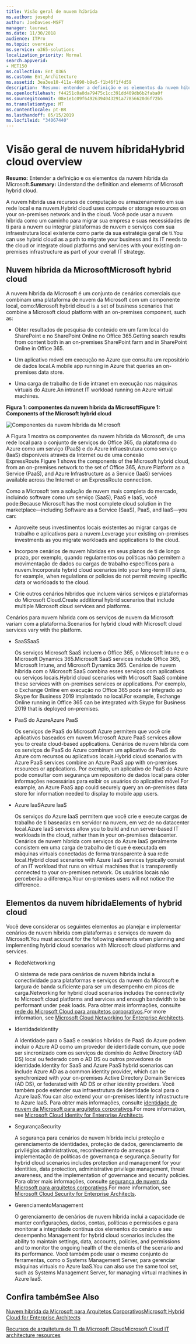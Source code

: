 ```yaml
---
title: Visão geral de nuvem híbrida
ms.author: josephd
author: JoeDavies-MSFT
manager: laurawi
ms.date: 11/30/2018
audience: ITPro
ms.topic: overview
ms.service: o365-solutions
localization_priority: Normal
search.appverid:
- MET150
ms.collection: Ent_O365
ms.custom: Ent_Architecture
ms.assetid: 3ea3ee10-411e-4690-b9e5-f1b46f1f4d59
description: 'Resumo: entender a definição e os elementos da nuvem híbrida da Microsoft.'
ms.openlocfilehash: f44251c0a0da79475c1cc391dd409db6b2faba0f
ms.sourcegitcommit: 08e1e1c09f64926394043291a77856620d6f72b5
ms.translationtype: MT
ms.contentlocale: pt-BR
ms.lasthandoff: 05/15/2019
ms.locfileid: "34067440"
---
```

# <a name="hybrid-cloud-overview"></a><span data-ttu-id="ee977-103">Visão geral de nuvem híbrida</span><span class="sxs-lookup"><span data-stu-id="ee977-103">Hybrid cloud overview</span></span>

 <span data-ttu-id="ee977-104">**Resumo:** Entender a definição e os elementos da nuvem híbrida da Microsoft.</span><span class="sxs-lookup"><span data-stu-id="ee977-104">**Summary:** Understand the definition and elements of Microsoft hybrid cloud.</span></span>
  
<span data-ttu-id="ee977-105">A nuvem híbrida usa recursos de computação ou armazenamento em sua rede local e na nuvem.</span><span class="sxs-lookup"><span data-stu-id="ee977-105">Hybrid cloud uses compute or storage resources on your on-premises network and in the cloud.</span></span> <span data-ttu-id="ee977-106">Você pode usar a nuvem híbrida como um caminho para migrar sua empresa e suas necessidades de ti para a nuvem ou integrar plataformas de nuvem e serviços com sua infraestrutura local existente como parte da sua estratégia geral de ti.</span><span class="sxs-lookup"><span data-stu-id="ee977-106">You can use hybrid cloud as a path to migrate your business and its IT needs to the cloud or integrate cloud platforms and services with your existing on-premises infrastructure as part of your overall IT strategy.</span></span>
  
## <a name="microsoft-hybrid-cloud"></a><span data-ttu-id="ee977-107">Nuvem híbrida da Microsoft</span><span class="sxs-lookup"><span data-stu-id="ee977-107">Microsoft hybrid cloud</span></span>

<span data-ttu-id="ee977-108">A nuvem híbrida da Microsoft é um conjunto de cenários comerciais que combinam uma plataforma de nuvem da Microsoft com um componente local, como:</span><span class="sxs-lookup"><span data-stu-id="ee977-108">Microsoft hybrid cloud is a set of business scenarios that combine a Microsoft cloud platform with an on-premises component, such as:</span></span> 
  
- <span data-ttu-id="ee977-109">Obter resultados de pesquisa do conteúdo em um farm local do SharePoint e no SharePoint Online no Office 365.</span><span class="sxs-lookup"><span data-stu-id="ee977-109">Getting search results from content both in an on-premises SharePoint farm and in SharePoint Online in Office 365.</span></span>
    
- <span data-ttu-id="ee977-110">Um aplicativo móvel em execução no Azure que consulta um repositório de dados local.</span><span class="sxs-lookup"><span data-stu-id="ee977-110">A mobile app running in Azure that queries an on-premises data store.</span></span>
    
- <span data-ttu-id="ee977-111">Uma carga de trabalho de ti de intranet em execução nas máquinas virtuais do Azure.</span><span class="sxs-lookup"><span data-stu-id="ee977-111">An intranet IT workload running on Azure virtual machines.</span></span>
    
<span data-ttu-id="ee977-112">**Figura 1: componentes da nuvem híbrida da Microsoft**</span><span class="sxs-lookup"><span data-stu-id="ee977-112">**Figure 1: Components of the Microsoft hybrid cloud**</span></span>

![Componentes da nuvem híbrida da Microsoft](media/Hybrid-Poster/MS-Hybrid-Cloud.png)
  
<span data-ttu-id="ee977-114">A Figura 1 mostra os componentes da nuvem híbrida da Microsoft, de uma rede local para o conjunto de serviços do Office 365, da plataforma do Azure como um serviço (PaaS) e do Azure infraestrutura como serviço (IaaS) disponíveis através da Internet ou de uma conexão ExpressRoute.</span><span class="sxs-lookup"><span data-stu-id="ee977-114">Figure 1 shows the components of the Microsoft hybrid cloud, from an on-premises network to the set of Office 365, Azure Platform as a Service (PaaS), and Azure Infrastructure as a Service (IaaS) services available across the Internet or an ExpressRoute connection.</span></span>
  
<span data-ttu-id="ee977-115">Como a Microsoft tem a solução de nuvem mais completa do mercado, incluindo software como um serviço (SaaS), PaaS e IaaS, você pode:</span><span class="sxs-lookup"><span data-stu-id="ee977-115">Because Microsoft has the most complete cloud solution in the marketplace—including Software as a Service (SaaS), PaaS, and IaaS—you can:</span></span>
  
- <span data-ttu-id="ee977-116">Aproveite seus investimentos locais existentes ao migrar cargas de trabalho e aplicativos para a nuvem.</span><span class="sxs-lookup"><span data-stu-id="ee977-116">Leverage your existing on-premises investments as you migrate workloads and applications to the cloud.</span></span>
    
- <span data-ttu-id="ee977-117">Incorpore cenários de nuvem híbridas em seus planos de ti de longo prazo, por exemplo, quando regulamentos ou políticas não permitem a movimentação de dados ou cargas de trabalho específicos para a nuvem.</span><span class="sxs-lookup"><span data-stu-id="ee977-117">Incorporate hybrid cloud scenarios into your long-term IT plans, for example, when regulations or policies do not permit moving specific data or workloads to the cloud.</span></span>
    
- <span data-ttu-id="ee977-118">Crie outros cenários híbridos que incluem vários serviços e plataformas do Microsoft Cloud.</span><span class="sxs-lookup"><span data-stu-id="ee977-118">Create additional hybrid scenarios that include multiple Microsoft cloud services and platforms.</span></span>
    
<span data-ttu-id="ee977-119">Cenários para nuvem híbrida com os serviços de nuvem da Microsoft variam com a plataforma.</span><span class="sxs-lookup"><span data-stu-id="ee977-119">Scenarios for hybrid cloud with Microsoft cloud services vary with the platform.</span></span>
  
- <span data-ttu-id="ee977-120">SaaS</span><span class="sxs-lookup"><span data-stu-id="ee977-120">SaaS</span></span>
    
    <span data-ttu-id="ee977-121">Os serviços Microsoft SaaS incluem o Office 365, o Microsoft Intune e o Microsoft Dynamics 365.</span><span class="sxs-lookup"><span data-stu-id="ee977-121">Microsoft SaaS services include Office 365, Microsoft Intune, and Microsoft Dynamics 365.</span></span> <span data-ttu-id="ee977-122">Cenários de nuvem híbrida com o Microsoft SaaS combina esses serviços com aplicativos ou serviços locais.</span><span class="sxs-lookup"><span data-stu-id="ee977-122">Hybrid cloud scenarios with Microsoft SaaS combine these services with on-premises services or applications.</span></span> <span data-ttu-id="ee977-123">Por exemplo, o Exchange Online em execução no Office 365 pode ser integrado ao Skype for Business 2019 implantado no local.</span><span class="sxs-lookup"><span data-stu-id="ee977-123">For example, Exchange Online running in Office 365 can be integrated with Skype for Business 2019 that is deployed on-premises.</span></span>
    
- <span data-ttu-id="ee977-124">PaaS do Azure</span><span class="sxs-lookup"><span data-stu-id="ee977-124">Azure PaaS</span></span>
    
    <span data-ttu-id="ee977-125">Os serviços de PaaS do Microsoft Azure permitem que você crie aplicativos baseados em nuvem.</span><span class="sxs-lookup"><span data-stu-id="ee977-125">Microsoft Azure PaaS services allow you to create cloud-based applications.</span></span> <span data-ttu-id="ee977-126">Cenários de nuvem híbrida com os serviços de PaaS do Azure combinam um aplicativo de PaaS do Azure com recursos ou aplicativos locais.</span><span class="sxs-lookup"><span data-stu-id="ee977-126">Hybrid cloud scenarios with Azure PaaS services combine an Azure PaaS app with on-premises resources or applications.</span></span> <span data-ttu-id="ee977-127">Por exemplo, um aplicativo de PaaS do Azure pode consultar com segurança um repositório de dados local para obter informações necessárias para exibir os usuários do aplicativo móvel.</span><span class="sxs-lookup"><span data-stu-id="ee977-127">For example, an Azure PaaS app could securely query an on-premises data store for information needed to display to mobile app users.</span></span>
    
- <span data-ttu-id="ee977-128">Azure IaaS</span><span class="sxs-lookup"><span data-stu-id="ee977-128">Azure IaaS</span></span>
    
    <span data-ttu-id="ee977-129">Os serviços do Azure IaaS permitem que você crie e execute cargas de trabalho de ti baseadas em servidor na nuvem, em vez de no datacenter local.</span><span class="sxs-lookup"><span data-stu-id="ee977-129">Azure IaaS services allow you to build and run server-based IT workloads in the cloud, rather than in your on-premises datacenter.</span></span> <span data-ttu-id="ee977-130">Cenários de nuvem híbrida com serviços do Azure IaaS geralmente consistem em uma carga de trabalho de ti que é executada em máquinas virtuais conectadas de forma transparente à sua rede local.</span><span class="sxs-lookup"><span data-stu-id="ee977-130">Hybrid cloud scenarios with Azure IaaS services typically consist of an IT workload that runs on virtual machines that is transparently connected to your on-premises network.</span></span> <span data-ttu-id="ee977-131">Os usuários locais não perceberão a diferença.</span><span class="sxs-lookup"><span data-stu-id="ee977-131">Your on-premises users will not notice the difference.</span></span>
    
## <a name="elements-of-hybrid-cloud"></a><span data-ttu-id="ee977-132">Elementos da nuvem híbrida</span><span class="sxs-lookup"><span data-stu-id="ee977-132">Elements of hybrid cloud</span></span>

<span data-ttu-id="ee977-133">Você deve considerar os seguintes elementos ao planejar e implementar cenários de nuvem híbrida com plataformas e serviços de nuvem da Microsoft.</span><span class="sxs-lookup"><span data-stu-id="ee977-133">You must account for the following elements when planning and implementing hybrid cloud scenarios with Microsoft cloud platforms and services.</span></span>
  
- <span data-ttu-id="ee977-134">Rede</span><span class="sxs-lookup"><span data-stu-id="ee977-134">Networking</span></span>
    
    <span data-ttu-id="ee977-135">O sistema de rede para cenários de nuvem híbrida inclui a conectividade para plataformas e serviços da nuvem da Microsoft e largura de banda suficiente para ser um desempenho em picos de carga.</span><span class="sxs-lookup"><span data-stu-id="ee977-135">Networking for hybrid cloud scenarios includes the connectivity to Microsoft cloud platforms and services and enough bandwidth to be performant under peak loads.</span></span> <span data-ttu-id="ee977-136">Para obter mais informações, consulte [rede do Microsoft Cloud para arquitetos corporativos](microsoft-cloud-networking-for-enterprise-architects.md).</span><span class="sxs-lookup"><span data-stu-id="ee977-136">For more information, see [Microsoft Cloud Networking for Enterprise Architects](microsoft-cloud-networking-for-enterprise-architects.md).</span></span>
    
- <span data-ttu-id="ee977-137">Identidade</span><span class="sxs-lookup"><span data-stu-id="ee977-137">Identity</span></span>
    
    <span data-ttu-id="ee977-138">A identidade para o SaaS e cenários híbridos de PaaS do Azure podem incluir o Azure AD como um provedor de identidade comum, que pode ser sincronizado com os serviços de domínio do Active Directory (AD DS) local ou federado com o AD DS ou outros provedores de identidade.</span><span class="sxs-lookup"><span data-stu-id="ee977-138">Identity for SaaS and Azure PaaS hybrid scenarios can include Azure AD as a common identity provider, which can be synchronized with your on-premises Active Directory Domain Services (AD DS), or federated with AD DS or other identity providers.</span></span> <span data-ttu-id="ee977-139">Você também pode estender sua infraestrutura de identidade local para o Azure IaaS.</span><span class="sxs-lookup"><span data-stu-id="ee977-139">You can also extend your on-premises Identity infrastructure to Azure IaaS.</span></span> <span data-ttu-id="ee977-140">Para obter mais informações, consulte [identidade de nuvem da Microsoft para arquitetos corporativos](microsoft-cloud-it-architecture-resources.md#identity).</span><span class="sxs-lookup"><span data-stu-id="ee977-140">For more information, see [Microsoft Cloud Identity for Enterprise Architects](microsoft-cloud-it-architecture-resources.md#identity).</span></span>
    
- <span data-ttu-id="ee977-141">Segurança</span><span class="sxs-lookup"><span data-stu-id="ee977-141">Security</span></span>
    
    <span data-ttu-id="ee977-142">A segurança para cenários de nuvem híbrida inclui proteção e gerenciamento de identidades, proteção de dados, gerenciamento de privilégios administrativos, reconhecimento de ameaças e implementação de políticas de governança e segurança.</span><span class="sxs-lookup"><span data-stu-id="ee977-142">Security for hybrid cloud scenarios includes protection and management for your identities, data protection, administrative privilege management, threat awareness, and the implementation of governance and security policies.</span></span> <span data-ttu-id="ee977-143">Para obter mais informações, consulte [segurança de nuvem da Microsoft para arquitetos corporativos](microsoft-cloud-it-architecture-resources.md#security).</span><span class="sxs-lookup"><span data-stu-id="ee977-143">For more information, see [Microsoft Cloud Security for Enterprise Architects](microsoft-cloud-it-architecture-resources.md#security).</span></span>
    
- <span data-ttu-id="ee977-144">Gerenciamento</span><span class="sxs-lookup"><span data-stu-id="ee977-144">Management</span></span>
    
    <span data-ttu-id="ee977-145">O gerenciamento de cenários de nuvem híbrida inclui a capacidade de manter configurações, dados, contas, políticas e permissões e para monitorar a integridade contínua dos elementos do cenário e seu desempenho.</span><span class="sxs-lookup"><span data-stu-id="ee977-145">Management for hybrid cloud scenarios includes the ability to maintain settings, data, accounts, policies, and permissions and to monitor the ongoing health of the elements of the scenario and its performance.</span></span> <span data-ttu-id="ee977-146">Você também pode usar o mesmo conjunto de ferramentas, como o Systems Management Server, para gerenciar máquinas virtuais no Azure IaaS.</span><span class="sxs-lookup"><span data-stu-id="ee977-146">You can also use the same tool set, such as Systems Management Server, for managing virtual machines in Azure IaaS.</span></span>
    
## <a name="see-also"></a><span data-ttu-id="ee977-147">Confira também</span><span class="sxs-lookup"><span data-stu-id="ee977-147">See Also</span></span>

[<span data-ttu-id="ee977-148">Nuvem híbrida da Microsoft para Arquitetos Corporativos</span><span class="sxs-lookup"><span data-stu-id="ee977-148">Microsoft Hybrid Cloud for Enterprise Architects</span></span>](microsoft-hybrid-cloud-for-enterprise-architects.md)
  
[<span data-ttu-id="ee977-149">Recursos de arquitetura de TI da Microsoft Cloud</span><span class="sxs-lookup"><span data-stu-id="ee977-149">Microsoft Cloud IT architecture resources</span></span>](microsoft-cloud-it-architecture-resources.md)

